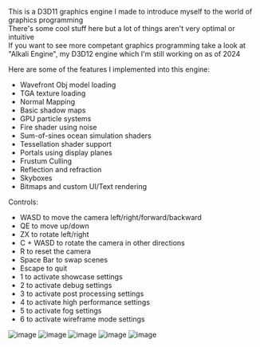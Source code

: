 This is a D3D11 graphics engine I made to introduce myself to the world of graphics programming  
There's some cool stuff here but a lot of things aren't very optimal or intuitive   
If you want to see more competant graphics programming take a look at "Alkali Engine", my D3D12 engine which I'm still working on as of 2024  

Here are some of the features I implemented into this engine:  
  - Wavefront Obj model loading  
  - TGA texture loading  
  - Normal Mapping  
  - Basic shadow maps  
  - GPU particle systems  
  - Fire shader using noise  
  - Sum-of-sines ocean simulation shaders  
  - Tessellation shader support  
  - Portals using display planes  
  - Frustum Culling  
  - Reflection and refraction  
  - Skyboxes  
  - Bitmaps and custom UI/Text rendering  
 
Controls:  
  - WASD to move the camera left/right/forward/backward  
  - QE to move up/down  
  - ZX to rotate left/right  
  - C + WASD to rotate the camera in other directions  
  - R to reset the camera  
  - Space Bar to swap scenes  
  - Escape to quit  
  - 1 to activate showcase settings  
  - 2 to activate debug settings  
  - 3 to activate post processing settings  
  - 4 to activate high performance settings    
  - 5 to activate fog settings  
  - 6 to activate wireframe mode settings  

![image](https://github.com/user-attachments/assets/7e14cfe3-bcc2-49b6-acd3-5726af2b61f4)
![image](https://github.com/user-attachments/assets/9711e9eb-3a6e-4de5-a254-6d217d327cc3)
![image](https://github.com/user-attachments/assets/c92f76e1-a096-4e69-9eca-849cbd979765)
![image](https://github.com/user-attachments/assets/d4a39406-ddf2-420d-9cf8-468c0fd2986e)
![image](https://github.com/user-attachments/assets/094a47eb-550b-4d3b-b4a4-1a4e85f75d52)



